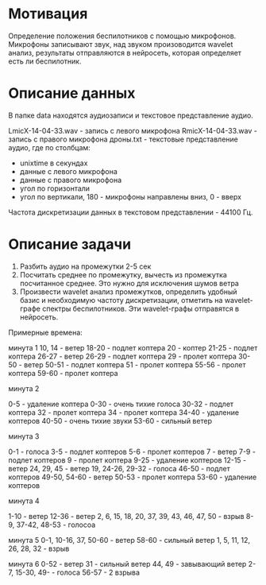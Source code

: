 # Мотивация
Определение положения беспилотников с помощью микрофонов. Микрофоны записывают звук, над звуком произоводится wavelet анализ, результаты отправляются в нейросеть, которая определяет есть ли беспилотник.

# Описание данных

В папке data находятся аудиозаписи и текстовое представление аудио.

LmicX-14-04-33.wav - запись с левого микрофона
RmicX-14-04-33.wav - запись с правого микрофона
дроны.txt - текстовые представление аудио, где по столбцам:
- unixtime в секундах 
- данные с левого микрофона
- данные с правого микрофона
- угол по горизонтали
- угол по вертикали, 180 - микрофоны направлены вниз, 0 - вверх

Частота дискретизации данных в текстовом представлении - 44100 Гц.

# Описание задачи
 
1. Разбить аудио на промежутки 2-5 сек
2. Посчитать среднее по промежутку, вычесть из промежутка посчитанное среднее. Это нужно для исключения шумов ветра 
3. Произвести wavelet анализ промежутков, определить удобный базис и необходимую частоту дискретизации, отметить на wavelet-графе спектры беспилотников. Эти wavelet-графы отправятся в нейросеть.

Примерные времена:

минута 1
10, 14 - ветер
18-20 - подлет коптера
20 - коптер
21-25 - подлет коптера
26-27 - ветер
26-29 - подлет коптера 
29 - пролет коптера
30-50 - ветер
50-51 - подлет коптера
51 - пролет коптера
55-56 - пролет коптера
59-60 - пролет коптера

минута 2

0-5 - удаление коптера
0-30 - очень тихие голоса
30-32 - подлет коптера
32 - пролет коптера
34 - пролет коптера
34-40 - удаление коптеров
40-50 - очень тихие звуки
53-60 - сильный ветер

минута 3

0-1 - голоса
3-5 - подлет коптеров
5-6 - пролет коптеров
7 - ветер
7-9 - подлет коптеров
9 - пролет коптера
9-25 - удаление коптеров
12-15  -   ветер
24, 29, 45 - ветер
19, 24-26, 29-32 - голоса
46-50 - подлет коптеров
49-50, 54-60 - ветер
50-53 - пролет коптера
53-60 - удаление коптеров

минута 4

1-10 - ветер
12-36 - ветер
2, 6, 15, 18, 20, 37, 39, 43, 46, 47, 50  - взрыв
8-9, 37-42, 48-53 - голосоа

минута 5
0-1, 10-16, 37, 50-60 - ветер
58-60 - сильный ветер
1, 5, 11, 12, 26, 28, 32 - взрыв

минута 6
0-52 - ветер
31 - сильный ветер
44, 49 - завывающий ветер
2-7, 15-30, 49- - голоса
56-57 - 2 взрыва
